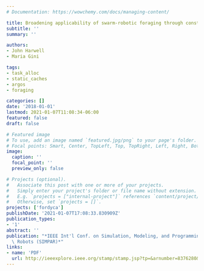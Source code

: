 ```yaml
---
# Documentation: https://wowchemy.com/docs/managing-content/

title: Broadening applicability of swarm-robotic foraging through constraint relaxation
subtitle: ''
summary: ''

authors:
- John Harwell
- Maria Gini

tags:
- task_alloc
- static_caches
- argos
- foraging

categories: []
date: '2018-01-01'
lastmod: 2021-01-07T11:08:34-06:00
featured: false
draft: false

# Featured image
# To use, add an image named `featured.jpg/png` to your page's folder.
# Focal points: Smart, Center, TopLeft, Top, TopRight, Left, Right, BottomLeft, Bottom, BottomRight.
image:
  caption: ''
  focal_point: ''
  preview_only: false

# Projects (optional).
#   Associate this post with one or more of your projects.
#   Simply enter your project's folder or file name without extension.
#   E.g. `projects = ["internal-project"]` references `content/project/deep-learning/index.md`.
#   Otherwise, set `projects = []`.
projects: ['fordyca']
publishDate: '2021-01-07T17:08:33.830909Z'
publication_types:
- '1'
abstract: ''
publication: "*IEEE Int'l Conf. on Simulation, Modeling, and Programming for Autonomous\
  \ Robots (SIMPAR)*"
links:
- name: 'PDF'
  url: http://ieeexplore.ieee.org/stamp/stamp.jsp?tp=&arnumber=8376280&isnumber=8376259
---
```


